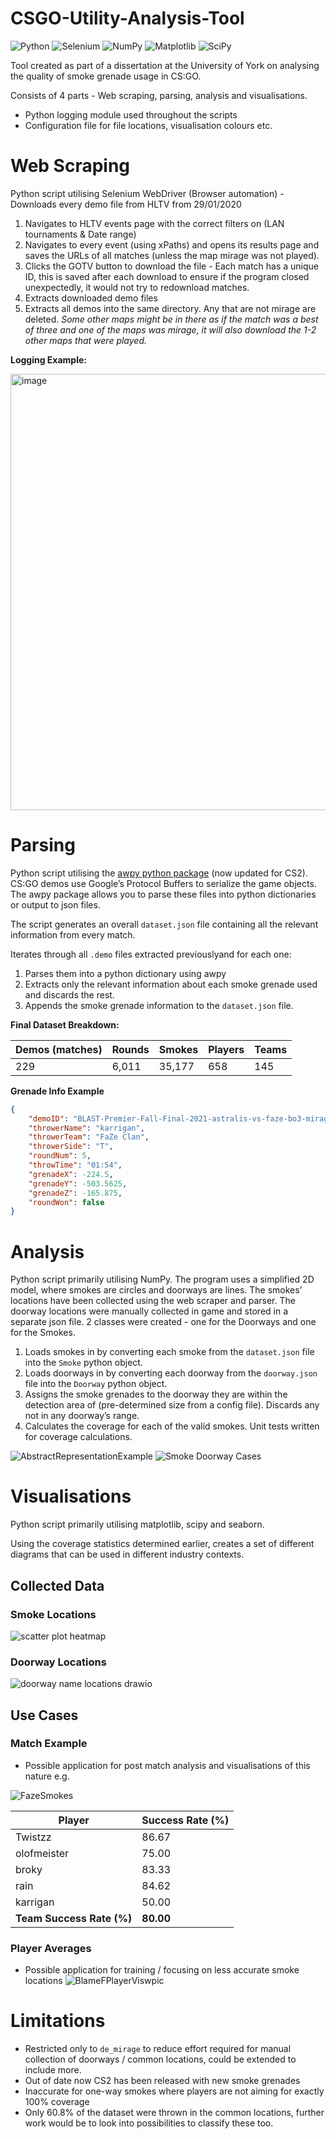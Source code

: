 # CSGO-Utility-Analysis-Tool
![Python](https://img.shields.io/badge/python-3670A0?style=for-the-badge&logo=python&logoColor=ffdd54)
![Selenium](https://img.shields.io/badge/-selenium-%43B02A?style=for-the-badge&logo=selenium&logoColor=white)
![NumPy](https://img.shields.io/badge/numpy-%23013243.svg?style=for-the-badge&logo=numpy&logoColor=white)
![Matplotlib](https://img.shields.io/badge/Matplotlib-%23ffffff.svg?style=for-the-badge&logo=Matplotlib&logoColor=black)
![SciPy](https://img.shields.io/badge/SciPy-%230C55A5.svg?style=for-the-badge&logo=scipy&logoColor=%white)

Tool created as part of a dissertation at the University of York on analysing the quality of smoke grenade usage in CS:GO. 

Consists of 4 parts - Web scraping, parsing, analysis and visualisations​.
- Python logging module used throughout the scripts​
- Configuration file for file locations, visualisation colours etc.​

# Web Scraping
Python script utilising Selenium WebDriver (Browser automation)​ - Downloads every demo file from HLTV from 29/01/2020​

1. Navigates to HLTV events page with the correct filters on (LAN tournaments & Date range)​
2. Navigates to every event (using xPaths) and opens its results page and saves the URLs of all matches (unless the map mirage was not played).​
3. Clicks the GOTV button to download the file - Each match has a unique ID, this is saved after each download to ensure if the program closed unexpectedly, it would not try to redownload matches.​
4. Extracts downloaded demo files​
5. Extracts all demos into the same directory. Any that are not mirage are deleted. _Some other maps might be in there as if the match was a best of three and one of the maps was mirage, it will also download the 1-2 other maps that were played.​_

**Logging Example:**

<img width="698" alt="image" src="https://github.com/user-attachments/assets/9e530f72-f64d-4c95-94ab-b8920a024a31">

# Parsing
Python script utilising the [awpy python package](https://github.com/pnxenopoulos/awpy) (now updated for CS2). CS:GO demos use Google’s Protocol Buffers to serialize the game objects. The awpy package allows you to parse these files into python dictionaries or output to json files.​

The script generates an overall `dataset.json` file containing all the relevant information from every match. ​

Iterates through all `.demo` files extracted previously​ and for each one:
1. Parses them into a python dictionary using awpy​
2. Extracts only the relevant information about each smoke grenade used and discards the rest.​
3. Appends the smoke grenade information to the `dataset.json` file.​

**Final Dataset Breakdown:​**

| Demos (matches) | Rounds  | Smokes  | Players  | Teams |
|-----------------|---------|---------|----------|-------|
| 229             | 6,011   | 35,177  | 658      | 145   |

**Grenade Info Example**

```json
{
    "demoID": "BLAST-Premier-Fall-Final-2021-astralis-vs-faze-bo3-mirage",
    "throwerName": "karrigan",
    "throwerTeam": "FaZe Clan",
    "throwerSide": "T",
    "roundNum": 5,
    "throwTime": "01:54",
    "grenadeX": -224.5,
    "grenadeY": -503.5625,
    "grenadeZ": -165.875,
    "roundWon": false
}
```

# Analysis
Python script primarily utilising NumPy. The program uses a simplified 2D model, where smokes are circles and doorways are lines. The smokes’ locations have been collected using the web scraper and parser. The doorway locations were manually collected in game and stored in a separate json file. 2 classes were created - one for the Doorways and one for the Smokes.​

1. Loads smokes in by converting each smoke from the `dataset.json` file into the `Smoke` python object. ​
2. Loads doorways in by converting each doorway from the `doorway.json` file into the `Doorway` python object.​
3. Assigns the smoke grenades to the doorway they are within the detection area of (pre-determined size from a config file). Discards any not in any doorway’s range.​
4. Calculates the coverage for each of the valid smokes. Unit tests written for coverage calculations.

![AbstractRepresentationExample](https://github.com/user-attachments/assets/ab66d89b-9d25-4c31-8f1e-3b417f33ce6f)
![Smoke Doorway Cases](https://github.com/user-attachments/assets/effa6dc1-53bd-4c37-8ffc-476e74b65c16)

# Visualisations
Python script primarily utilising matplotlib, scipy and seaborn.​

Using the coverage statistics determined earlier, creates a set of different diagrams that can be used in different industry contexts.

## Collected Data
### Smoke Locations
![scatter plot heatmap](https://github.com/user-attachments/assets/9830a8b4-37a7-4b76-8acf-2b70e6839bf0)

### Doorway Locations
![doorway name locations drawio](https://github.com/user-attachments/assets/f8f47e28-0065-41b2-ba91-ca622ae1c186)

## Use Cases
### Match Example
- Possible application for post match analysis and visualisations of this nature e.g.

![FazeSmokes](https://github.com/user-attachments/assets/dc9e2ece-c00c-4c81-aab7-15a96221e0ec)

| Player      | Success Rate (%) |
|-------------|------------------|
| Twistzz     | 86.67            |
| olofmeister | 75.00            |
| broky       | 83.33            |
| rain        | 84.62            |
| karrigan    | 50.00            |
| **Team Success Rate (%)** | **80.00** |

### Player Averages
- Possible application for training / focusing on less accurate smoke locations
![BlameFPlayerViswpic](https://github.com/user-attachments/assets/5f7667bc-440a-4b14-8ae4-889c36a00c1d)

# Limitations
- Restricted only to `de_mirage` to reduce effort required for manual collection of doorways / common locations, could be extended to include more.
- Out of date now CS2 has been released with new smoke grenades
- Inaccurate for one-way smokes where players are not aiming for exactly 100% coverage
- Only 60.8% of the dataset were thrown in the common locations, further work would be to look into possibilities to classify these too. 







